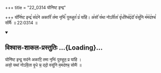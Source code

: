 +++
title = "22_0314 योनिष्ट इन्द्र"

+++
यो꣡नि꣢ष्ट इन्द्र꣣ स꣡द꣢ने अकारि꣣ त꣡मा नृभिः꣢꣯ पुरूहूत꣣ प्र꣡ या꣢हि। अ꣢सो꣣ य꣡था नोऽवि꣣ता꣢ वृ꣣ध꣢श्चि꣣द्द꣢दो꣣ व꣡सू꣢नि म꣣म꣡द꣢श्च꣣ सो꣡मैः꣢ ॥ 22:0314 ॥

<div class="js_include" newlevelforh1="2" title="विश्वास-शाकल-प्रस्तुतिः" unfilled url="/vedAH_Rk/shAkalam/saMhitA/vishvAsa-prastutiH/07/024/01_yoniShTa_indra.md">
<details open><summary><h2>विश्वास-शाकल-प्रस्तुतिः ...{Loading}...</h2></summary>


योनि॑ष्ट इन्द्र॒ सद॑ने अकारि॒ तमा नृभिः॑ पुरुहूत॒ प्र या॑हि ।  
असो॒ यथा॑ नोऽवि॒ता वृ॒धे च॒ ददो॒ वसू॑नि म॒मद॑श्च॒ सोमैः॑ ॥

</details>
</div>